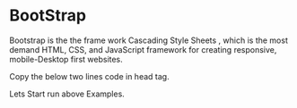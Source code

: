 # BootStrap

Bootstrap  is the the frame work Cascading Style Sheets , which is the most demand HTML, CSS, and JavaScript framework for creating responsive, mobile-Desktop first websites.

Copy the below two lines code in head tag.

  <link href="https://cdn.jsdelivr.net/npm/bootstrap@5.1.3/dist/css/bootstrap.min.css" rel="stylesheet">

  <script src="https://cdn.jsdelivr.net/npm/bootstrap@5.1.3/dist/js/bootstrap.bundle.min.js"></script>
  
 Lets Start run above Examples.
